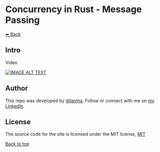 # Concurrency in Rust - Message Passing

[⬅ Back](../../README.md)

## Intro 
Video 

<div>
  <a href="https://www.youtube.com/watch?v=mupwF9jbVZ4"><img src="https://img.youtube.com/vi/mupwF9jbVZ4/0.jpg" alt="IMAGE ALT TEXT"></a>
</div>





## Author

This repo was developed by [@lamha](https://github.com/HaLamUs). 
Follow or connect with me on [my LinkedIn](https://www.linkedin.com/in/lamhacs). 

## License
The source code for the site is licensed under the MIT license, [MIT](https://opensource.org/license/mit/)

 <a href="#top">Back to top</a>